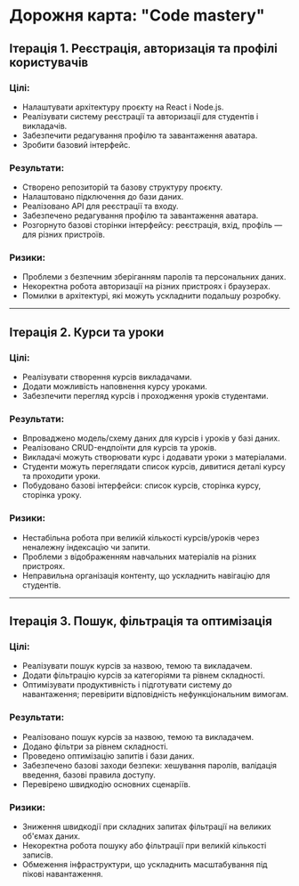 # Дорожня карта: "Code mastery"

## Ітерація 1. Реєстрація, авторизація та профілі користувачів

### Цілі:
* Налаштувати архітектуру проєкту на React і Node.js.
* Реалізувати систему реєстрації та авторизації для студентів і викладачів.
* Забезпечити редагування профілю та завантаження аватара.
* Зробити базовий інтерфейс.

### Результати:
* Створено репозиторій та базову структуру проєкту.
* Налаштовано підключення до бази даних.
* Реалізовано API для реєстрації та входу.
* Забезпечено редагування профілю та завантаження аватара.
* Розгорнуто базові сторінки інтерфейсу: реєстрація, вхід, профіль — для різних пристроїв.

### Ризики:
* Проблеми з безпечним зберіганням паролів та персональних даних.
* Некоректна робота авторизації на різних пристроях і браузерах.
* Помилки в архітектурі, які можуть ускладнити подальшу розробку.

---

## Ітерація 2. Курси та уроки

### Цілі:
* Реалізувати створення курсів викладачами.
* Додати можливість наповнення курсу уроками.
* Забезпечити перегляд курсів і проходження уроків студентами.

### Результати:
* Впроваджено модель/схему даних для курсів і уроків у базі даних.
* Реалізовано CRUD-ендпоїнти для курсів та уроків.
* Викладачі можуть створювати курс і додавати уроки з матеріалами.
* Студенти можуть переглядати список курсів, дивитися деталі курсу та проходити уроки.
* Побудовано базові інтерфейси: список курсів, сторінка курсу, сторінка уроку.

### Ризики:
* Нестабільна робота при великій кількості курсів/уроків через неналежну індексацію чи запити.
* Проблеми з відображенням навчальних матеріалів на різних пристроях.
* Неправильна організація контенту, що ускладнить навігацію для студентів.

---

## Ітерація 3. Пошук, фільтрація та оптимізація

### Цілі:
* Реалізувати пошук курсів за назвою, темою та викладачем.
* Додати фільтрацію курсів за категоріями та рівнем складності.
* Оптимізувати продуктивність і підготувати систему до навантаження; перевірити відповідність нефункціональним вимогам.

### Результати:
* Реалізовано пошук курсів за назвою, темою та викладачем.
* Додано фільтри за рівнем складності.
* Проведено оптимізацію запитів і бази даних.
* Забезпечено базові заходи безпеки: хешування паролів, валідація введення, базові правила доступу.
* Перевірено швидкодію основних сценаріїв.

### Ризики:
* Зниження швидкодії при складних запитах фільтрації на великих об'ємах даних.
* Некоректна робота пошуку або фільтрації при великій кількості записів.
* Обмеження інфраструктури, що ускладнить масштабування під пікові навантаження.
